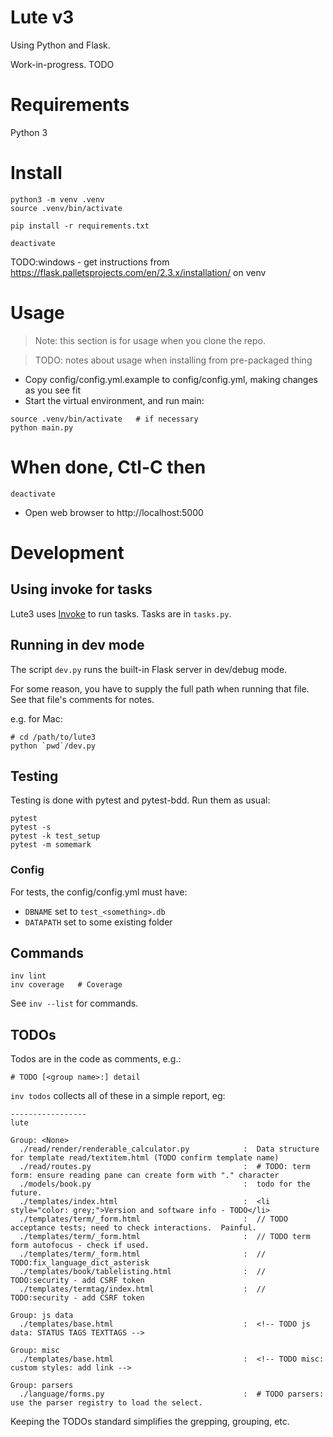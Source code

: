 # Lute v3

Using Python and Flask.

Work-in-progress.  TODO


# Requirements

Python 3

# Install

```
python3 -m venv .venv
source .venv/bin/activate

pip install -r requirements.txt

deactivate
```

TODO:windows - get instructions from https://flask.palletsprojects.com/en/2.3.x/installation/ on venv


# Usage

> Note: this section is for usage when you clone the repo.

> TODO: notes about usage when installing from pre-packaged thing

* Copy config/config.yml.example to config/config.yml, making changes as you see fit
* Start the virtual environment, and run main:

```
source .venv/bin/activate   # if necessary
python main.py
```

# When done, Ctl-C then

```
deactivate
```

* Open web browser to http://localhost:5000

# Development

## Using invoke for tasks

Lute3 uses [Invoke](https://docs.pyinvoke.org/en/stable/index.html) to run tasks.  Tasks are in `tasks.py`.

## Running in dev mode

The script `dev.py` runs the built-in Flask server in dev/debug mode.

For some reason, you have to supply the full path when running that file.  See that file's comments for notes.

e.g. for Mac:

```
# cd /path/to/lute3
python `pwd`/dev.py
```

## Testing

Testing is done with pytest and pytest-bdd.  Run them as usual:

```
pytest
pytest -s
pytest -k test_setup
pytest -m somemark
```

### Config

For tests, the config/config.yml must have:

* `DBNAME` set to `test_<something>.db`
* `DATAPATH` set to some existing folder

## Commands

```
inv lint
inv coverage   # Coverage
```

See `inv --list` for commands.

## TODOs

Todos are in the code as comments, e.g.:

```
# TODO [<group name>:] detail
```

`inv todos` collects all of these in a simple report, eg:

```
-----------------
lute

Group: <None>
  ./read/render/renderable_calculator.py            :  Data structure for template read/textitem.html (TODO confirm template name)
  ./read/routes.py                                  :  # TODO: term form: ensure reading pane can create form with "." character
  ./models/book.py                                  :  todo for the future.
  ./templates/index.html                            :  <li style="color: grey;">Version and software info - TODO</li>
  ./templates/term/_form.html                       :  // TODO acceptance tests; need to check interactions.  Painful.
  ./templates/term/_form.html                       :  // TODO term form autofocus - check if used.
  ./templates/term/_form.html                       :  // TODO:fix_language_dict_asterisk
  ./templates/book/tablelisting.html                :  // TODO:security - add CSRF token
  ./templates/termtag/index.html                    :  // TODO:security - add CSRF token

Group: js data
  ./templates/base.html                             :  <!-- TODO js data: STATUS TAGS TEXTTAGS -->

Group: misc
  ./templates/base.html                             :  <!-- TODO misc: custom styles: add link -->

Group: parsers
  ./language/forms.py                               :  # TODO parsers: use the parser registry to load the select.
```

Keeping the TODOs standard simplifies the grepping, grouping, etc.